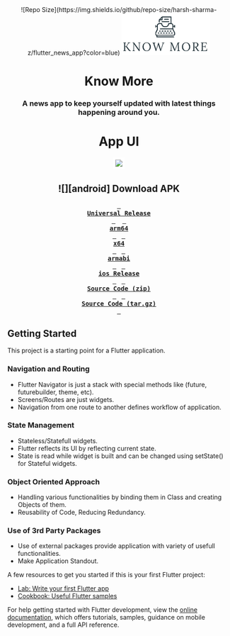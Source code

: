 <div align = center>
![Repo Size](https://img.shields.io/github/repo-size/harsh-sharma-z/flutter_news_app?color=blue)
  
  <img src='android/app/src/main/res/mipmap-mdpi/splash_logo.png' width='200'>
  

# Know More
### A news app to keep yourself updated with latest things happening around you.
  


# App UI

<p align="center">
  <img src="https://github.com/AjCodez/flutter_news_app/blob/master/Screenshots/know%20more.gif" width="300px" style="border-width:5px;border-style:solid;border-color:white;"/>
</p>
  
  ## ![][android] Download APK
  
  **[<kbd> <br> **Universal Release** <br> </kbd>][universal-release]** &nbsp;&nbsp;
**[<kbd> <br> **arm64** <br> </kbd>][arm64]**&nbsp;&nbsp;
**[<kbd> <br> **x64** <br> </kbd>][x64]**&nbsp;&nbsp;
**[<kbd> <br> **armabi** <br> </kbd>][armabi]**&nbsp;&nbsp;
**[<kbd> <br> **ios Release** <br> </kbd>][ios]**&nbsp;&nbsp;
**[<kbd> <br> **Source Code (zip)** <br> </kbd>][sc-zip]**&nbsp;&nbsp;
**[<kbd> <br> **Source Code (tar.gz)** <br> </kbd>][sc-tar.gz]**

</div>

## Getting Started

This project is a starting point for a Flutter application.



### Navigation and Routing

- Flutter Navigator is just a stack with special methods like (future, futurebuilder, theme, etc).
- Screens/Routes are just widgets.
- Navigation from one route to another defines workflow of application.

### State Management

- Stateless/Statefull widgets.
- Flutter reflects its UI by reflecting current state.
- State is read while widget is built and can be changed using setState() for Stateful widgets.

### Object Oriented Approach

- Handling various functionalities by binding them in Class and creating Objects of them.
- Reusability of Code, Reducing Redundancy.

### Use of 3rd Party Packages

- Use of external packages provide application with variety of usefull functionalities.
- Make Application Standout.



A few resources to get you started if this is your first Flutter project:

- [Lab: Write your first Flutter app](https://docs.flutter.dev/get-started/codelab)
- [Cookbook: Useful Flutter samples](https://docs.flutter.dev/cookbook)



For help getting started with Flutter development, view the
[online documentation](https://docs.flutter.dev/), which offers tutorials,
samples, guidance on mobile development, and a full API reference.


<!------------------------------------{ apk }----------------------------------->

[universal-release]: https://github.com/Khushal-ag/calculator/releases/download/v0.1.0/Calculator-v0.1.0-universal-release.apk
[arm64]: https://github.com/Khushal-ag/calculator/releases/download/v0.1.0/Calculator-v0.1.0-arm64.apk
[x64]: https://github.com/Khushal-ag/calculator/releases/download/v0.1.0/Calculator-v0.1.0-x64.apk
[armabi]: https://github.com/Khushal-ag/calculator/releases/download/v0.1.0/Calculator-v0.1.0-armeabi.apk
[ios]: https://github.com/Khushal-ag/calculator/releases/download/v0.1.0/Payload.ipa

<!--------------------------------{ source code }------------------------------->

[sc-zip]: https://github.com/Khushal-ag/calculator/archive/refs/tags/v0.1.0.zip
[sc-tar.gz]: https://github.com/Khushal-ag/calculator/archive/refs/tags/v0.1.0.tar.gz
